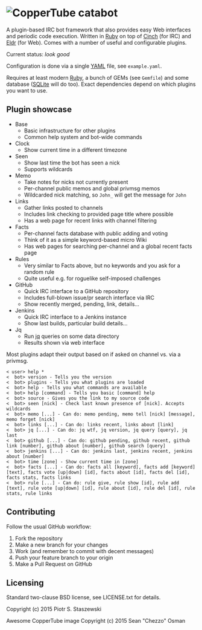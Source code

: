 # ![CopperTube](https://raw.github.com/drbig/catabot/master/assets/coppertube.png) catabot

A plugin-based IRC bot framework that also provides easy Web interfaces and periodic code execution. Written in [Ruby](https://www.ruby-lang.org/en/) on top of [Cinch](https://github.com/cinchrb/cinch) (for IRC) and [Eldr](https://github.com/eldr-rb/eldr) (for Web). Comes with a number of useful and configurable plugins.

Current status: *look good*

Configuration is done via a single [YAML](http://yaml.org/) file, see `example.yaml`.

Requires at least modern [Ruby](https://www.ruby-lang.org/en/), a bunch of GEMs (see `Gemfile`) and some database ([SQLite](https://www.sqlite.org/) will do too). Exact dependencies depend on which plugins you want to use.

## Plugin showcase

 * Base
   - Basic infrastructure for other plugins
   - Common help system and bot-wide commands
 * Clock
   - Show current time in a different timezone
 * Seen
   - Show last time the bot has seen a nick
   - Supports wildcards
 * Memo
   - Take notes for nicks not currently present
   - Per-channel public memos and global privmsg memos
   - Wildcarded nick matching, so `John_` will get the message for `John`
 * Links
   - Gather links posted to channels
   - Includes link checking to provided page title where possible
   - Has a web page for recent links with channel filtering
 * Facts
   - Per-channel facts database with public adding and voting
   - Think of it as a simple keyword-based micro Wiki
   - Has web pages for searching per-channel and a global recent facts page
 * Rules
   - Very similar to Facts above, but no keywords and you ask for a random rule
   - Quite useful e.g. for roguelike self-imposed challenges
 * GitHub
   - Quick IRC interface to a GitHub repository
   - Includes full-blown issue/pr search interface via IRC
   - Show recently merged, pending, link, details...
 * Jenkins
   - Quick IRC interface to a Jenkins instance
   - Show last builds, particular build details...
 * Jq
   - Run [jq](http://stedolan.github.io/jq/) queries on some data directory
   - Results shown via web interface

Most plugins adapt their output based on if asked on channel vs. via a privmsg.

```
< user> help *
<  bot> version - Tells you the version
<  bot> plugins - Tells you what plugins are loaded
<  bot> help - Tells you what commands are available
<  bot> help [command] - Tells you basic [command] help
<  bot> source - Gives you the link to my source code
<  bot> seen [nick] - Check last known presence of [nick]. Accepts wildcards
<  bot> memo [...] - Can do: memo pending, memo tell [nick] [message], memo forget [nick]
<  bot> links [...] - Can do: links recent, links about [link]
<  bot> jq [...] - Can do: jq wtf, jq version, jq query [query], jq last
<  bot> github [...] - Can do: github pending, github recent, github link [number], github about [number], github search [query]
<  bot> jenkins [...] - Can do: jenkins last, jenkins recent, jenkins about [number]
<  bot> time [zone] - Show current time in [zone]
<  bot> facts [...] - Can do: facts all [keyword], facts add [keyword] [text], facts vote [up|down] [id], facts about [id], facts del [id], facts stats, facts links
<  bot> rule [...] - Can do: rule give, rule show [id], rule add [text], rule vote [up|down] [id], rule about [id], rule del [id], rule stats, rule links
```

## Contributing

Follow the usual GitHub workflow:

 1. Fork the repository
 2. Make a new branch for your changes
 3. Work (and remember to commit with decent messages)
 4. Push your feature branch to your origin
 5. Make a Pull Request on GitHub

## Licensing

Standard two-clause BSD license, see LICENSE.txt for details.

Copyright (c) 2015 Piotr S. Staszewski

Awesome CopperTube image Copyright (c) 2015 Sean "Chezzo" Osman
